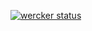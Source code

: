 [![wercker status](https://app.wercker.com/status/de716d2e36f8538f4dbd27a462755ea6/s "wercker status")](https://app.wercker.com/project/bykey/de716d2e36f8538f4dbd27a462755ea6)
